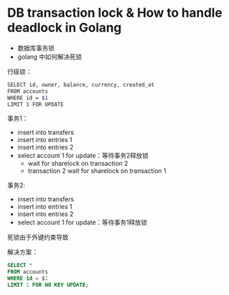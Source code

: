 # DB transaction lock & How to handle deadlock in Golang

- 数据库事务锁
- golang 中如何解决死锁

行级锁：

```bash
SELECT id, owner, balance, currency, created_at
FROM accounts
WHERE id = $1
LIMIT 1 FOR UPDATE
```

事务1：

- insert into transfers
- insert into entries 1
- insert into entries 2
- select account 1 for update：等待事务2释放锁 
  - wait for sharelock on transaction 2 
  - transaction 2 wait for sharelock on transaction 1

事务2:

- insert into transfers
- insert into entries 1
- insert into entries 2
- select account 1 for update：等待事务1释放锁

死锁由于外键约束导致

解决方案：

```sql 
SELECT *
FROM accounts
WHERE id = $1
LIMIT 1 FOR NO KEY UPDATE;
```